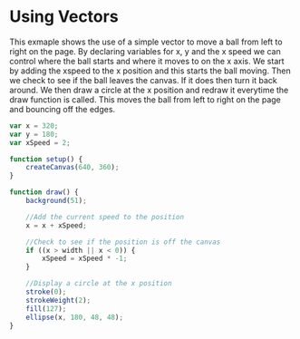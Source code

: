 # Using Vectors

This exmaple shows the use of a simple vector to move a ball from left to right on the page.
By declaring variables for x, y and the x speed we can control where the ball starts and where it moves to on the x axis.
We start by adding the xspeed to the x position and this starts the ball moving. Then we check to see if the ball leaves the canvas.
If it does then turn it back around. We then draw a circle at the x position and redraw it everytime the draw function is called. This 
moves the ball from left to right on the page and bouncing off the edges.
```js
var x = 320;
var y = 180;
var xSpeed = 2;

function setup() {
    createCanvas(640, 360);
}

function draw() {
    background(51);

    //Add the current speed to the position
    x = x + xSpeed;

    //Check to see if the position is off the canvas
    if ((x > width || x < 0)) {
        xSpeed = xSpeed * -1;
    }

    //Display a circle at the x position
    stroke(0);
    strokeWeight(2);
    fill(127);
    ellipse(x, 180, 48, 48);
}
````
